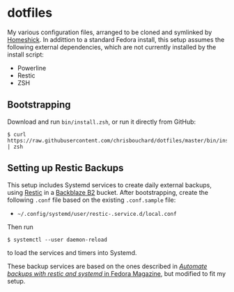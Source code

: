 # dotfiles

My various configuration files, arranged to be cloned and symlinked by
[Homeshick][homeshick]. In addittion to a standard Fedora install, this setup
assumes the following external dependencies, which are not currently installed
by the install script:

* Powerline
* Restic
* ZSH


## Bootstrapping

Download and run `bin/install.zsh`, or run it directly from GitHub:

    $ curl https://raw.githubusercontent.com/chrisbouchard/dotfiles/master/bin/install.zsh | zsh


## Setting up Restic Backups

This setup includes Systemd services to create daily external backups, using
[Restic][restic] in a [Backblaze B2][backblaze-b2] bucket. After bootstrapping,
create the following `.conf` file based on the existing `.conf.sample` file:

* `~/.config/systemd/user/restic-.service.d/local.conf`

Then run

    $ systemctl --user daemon-reload

to load the services and timers into Systemd.

These backup services are based on the ones described in [_Automate backups
with restic and systemd_ in Fedora Magazine][automate-backups], but modified to
fit my setup.


[automate-backups]: https://fedoramagazine.org/automate-backups-with-restic-and-systemd/
[backblaze-b2]: https://www.backblaze.com/b2/cloud-storage.html
[homeshick]: https://github.com/andsens/homeshick
[restic]: https://restic.net/

